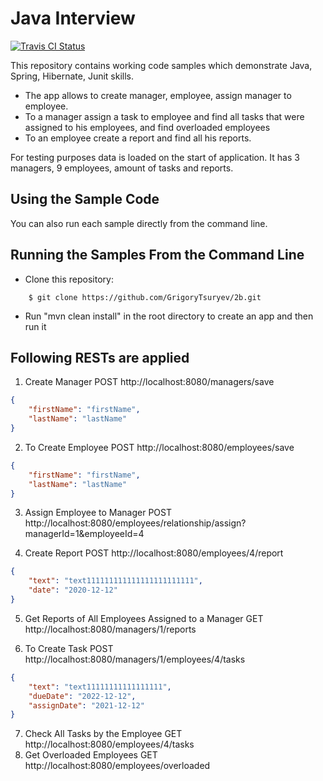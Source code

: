 # Java Interview
[![Travis CI Status](https://travis-ci.org/AuthorizeNet/sample-code-java.svg?branch=master)](https://travis-ci.org/AuthorizeNet/sample-code-java)

This repository contains working code samples which demonstrate Java, Spring, Hibernate, Junit skills.

* The app allows to create manager, employee, assign manager to employee.
* To a manager assign a task to employee and find all tasks that were assigned to his employees, and find overloaded employees
* To an employee create a report and find all his reports.

For testing purposes data is loaded on the start of application. It has 3 managers, 9 employees, amount of tasks and reports.

## Using the Sample Code

You can also run each sample directly from the command line.

## Running the Samples From the Command Line
* Clone this repository:
```
    $ git clone https://github.com/GrigoryTsuryev/2b.git
```
* Run "mvn clean install" in the root directory to create an app and then run it

## Following RESTs are applied

1. Create Manager
POST
http://localhost:8080/managers/save 
```json
{
    "firstName": "firstName",
    "lastName": "lastName"
} 
```

2. To Create Employee
POST
http://localhost:8080/employees/save 
```json
{
    "firstName": "firstName",
    "lastName": "lastName"
}
```
3. Assign Employee to Manager
POST
http://localhost:8080/employees/relationship/assign?managerId=1&employeeId=4

4. Create Report
POST
http://localhost:8080/employees/4/report 
```json
{
    "text": "text111111111111111111111111",
    "date": "2020-12-12"
}
```

5. Get Reports of All Employees Assigned to a Manager
GET
http://localhost:8080/managers/1/reports

6. To Create Task
POST
http://localhost:8080/managers/1/employees/4/tasks 
```json
{
    "text": "text11111111111111111",
    "dueDate": "2022-12-12",
    "assignDate": "2021-12-12"
}
```

7. Check All Tasks by the Employee
GET
http://localhost:8080/employees/4/tasks 
8. Get Overloaded Employees
GET
http://localhost:8080/employees/overloaded



